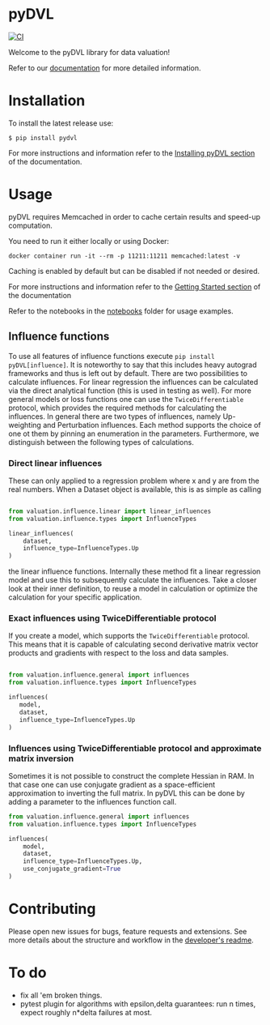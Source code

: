 # pyDVL

[![CI](https://github.com/appliedAI-Initiative/valuation/actions/workflows/tox.yaml/badge.svg)](https://github.com/appliedAI-Initiative/valuation/actions/workflows/tox.yaml) 


Welcome to the pyDVL library for data valuation!

Refer to our [documentation](https://appliedAI-Initiative.github.io/valuation) for more detailed information.

# Installation

To install the latest release use:

```shell
$ pip install pydvl
```

For more instructions and information refer to the [Installing pyDVL section](https://appliedAI-Initiative.github.io/valuation/install.html)
of the documentation.

# Usage

pyDVL requires Memcached in order to cache certain results and speed-up computation.

You need to run it either locally or using Docker:

```shell
docker container run -it --rm -p 11211:11211 memcached:latest -v
```

Caching is enabled by default but can be disabled if not needed or desired. 

For more instructions and information refer to the [Getting Started section](https://appliedAI-Initiative.github.io/valuation/getting-started.html) 
of the documentation 

Refer to the notebooks in the [notebooks](notebooks) folder for usage examples.

## Influence functions

To use all features of influence functions execute ```pip install pyDVL[influence]```. It is noteworthy to say that
this includes heavy autograd frameworks and thus is left out by default. There are two possibilities to 
calculate influences. For linear regression the influences can be calculated via the
direct analytical function (this is used in testing as well). For more general models or loss functions
one can use the ```TwiceDifferentiable``` protocol, which provides the required methods for calculating the influences.
In general there are two types of influences, namely Up-weighting and Perturbation influences. Each method supports 
the choice of one ot them by pinning an enumeration in the parameters. Furthermore, we distinguish between the following types of calculations.

### Direct linear influences

These can only applied to a regression problem where x and y are from the real numbers. When
a Dataset object is available, this is as simple as calling

```python

from valuation.influence.linear import linear_influences
from valuation.influence.types import InfluenceTypes

linear_influences(
    dataset, 
    influence_type=InfluenceTypes.Up
)
```

the linear influence functions. Internally these method fit a linear regression model and use this
to subsequently calculate the influences. Take a closer look at their inner definition, to reuse a model
in calculation or optimize the calculation for your specific application.

### Exact influences using TwiceDifferentiable protocol

If you create a model, which supports the ```TwiceDifferentiable``` protocol. This means that it is 
capable of calculating second derivative matrix vector products and gradients with respect to the
loss and data samples.

```python

from valuation.influence.general import influences
from valuation.influence.types import InfluenceTypes

influences(
   model,
   dataset,
   influence_type=InfluenceTypes.Up
)
```

### Influences using TwiceDifferentiable protocol and approximate matrix inversion

Sometimes it is not possible to construct the complete Hessian in RAM.
In that case one can use conjugate gradient as a space-efficient
approximation to inverting the full matrix. In pyDVL this can be done
by adding a parameter to the influences function call.

```python
from valuation.influence.general import influences
from valuation.influence.types import InfluenceTypes

influences(
    model,
    dataset,
    influence_type=InfluenceTypes.Up,
    use_conjugate_gradient=True
)
```

# Contributing

Please open new issues for bugs, feature requests and extensions. See more details about the structure and
workflow in the [developer's readme](README-dev.md).

# To do

* fix all 'em broken things.
* pytest plugin for algorithms with epsilon,delta guarantees:
  run n times, expect roughly n*delta failures at most.
